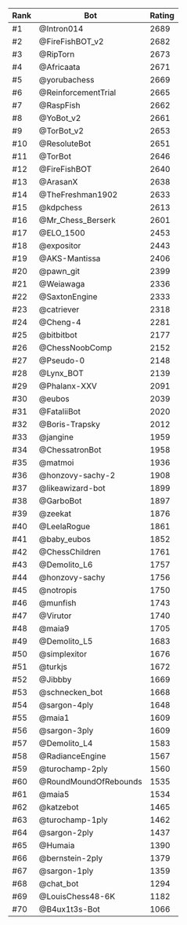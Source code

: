 Rank|Bot|Rating
---|---|---
#1|@Intron014|2689
#2|@FireFishBOT_v2|2682
#3|@RipTorn|2673
#4|@Africaata|2671
#5|@yorubachess|2669
#6|@ReinforcementTrial|2665
#7|@RaspFish|2662
#8|@YoBot_v2|2661
#9|@TorBot_v2|2653
#10|@ResoluteBot|2651
#11|@TorBot|2646
#12|@FireFishBOT|2640
#13|@ArasanX|2638
#14|@TheFreshman1902|2633
#15|@kdpchess|2613
#16|@Mr_Chess_Berserk|2601
#17|@ELO_1500|2453
#18|@expositor|2443
#19|@AKS-Mantissa|2406
#20|@pawn_git|2399
#21|@Weiawaga|2336
#22|@SaxtonEngine|2333
#23|@catriever|2318
#24|@Cheng-4|2281
#25|@bitbitbot|2177
#26|@ChessNoobComp|2152
#27|@Pseudo-0|2148
#28|@Lynx_BOT|2139
#29|@Phalanx-XXV|2091
#30|@eubos|2039
#31|@FataliiBot|2020
#32|@Boris-Trapsky|2012
#33|@jangine|1959
#34|@ChessatronBot|1958
#35|@matmoi|1936
#36|@honzovy-sachy-2|1908
#37|@likeawizard-bot|1899
#38|@GarboBot|1897
#39|@zeekat|1876
#40|@LeelaRogue|1861
#41|@baby_eubos|1852
#42|@ChessChildren|1761
#43|@Demolito_L6|1757
#44|@honzovy-sachy|1756
#45|@notropis|1750
#46|@munfish|1743
#47|@Virutor|1740
#48|@maia9|1705
#49|@Demolito_L5|1683
#50|@simplexitor|1676
#51|@turkjs|1672
#52|@Jibbby|1669
#53|@schnecken_bot|1668
#54|@sargon-4ply|1648
#55|@maia1|1609
#56|@sargon-3ply|1609
#57|@Demolito_L4|1583
#58|@RadianceEngine|1567
#59|@turochamp-2ply|1560
#60|@RoundMoundOfRebounds|1535
#61|@maia5|1534
#62|@katzebot|1465
#63|@turochamp-1ply|1462
#64|@sargon-2ply|1437
#65|@Humaia|1390
#66|@bernstein-2ply|1379
#67|@sargon-1ply|1359
#68|@chat_bot|1294
#69|@LouisChess48-6K|1182
#70|@B4ux1t3s-Bot|1066
